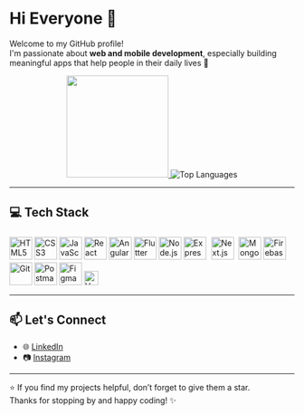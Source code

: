 # Hi Everyone 🙌

Welcome to my GitHub profile!  
I'm passionate about **web and mobile development**, especially building meaningful apps that help people in their daily lives 🚀

<p align="center">
  <a href="https://github.com/anglczbla">
    <img height="180em" src="https://github-readme-stats-eight-theta.vercel.app/api?username=anglczbla&show_icons=true&theme=algolia&include_all_commits=true&count_private=true"/>
  </a>
  <img src="https://github-readme-stats.vercel.app/api/top-langs/?username=anglczbla&layout=compact&theme=algolia&exclude_repo=service,PetHouse,Film-With-RestfulAPI,belajarpab,service,laravelsi4b,flutter_project_si5a" alt="Top Languages"/>
</p>

---

## 💻 Tech Stack

<p>
  <img src="https://cdn.jsdelivr.net/gh/devicons/devicon/icons/html5/html5-original.svg" height="40" alt="HTML5"/>
  <img src="https://cdn.jsdelivr.net/gh/devicons/devicon/icons/css3/css3-original.svg" height="40" alt="CSS3"/>
  <img src="https://cdn.jsdelivr.net/gh/devicons/devicon/icons/javascript/javascript-original.svg" height="40" alt="JavaScript"/>
  <img src="https://cdn.jsdelivr.net/gh/devicons/devicon/icons/react/react-original.svg" height="40" alt="React"/>
  <img src="https://cdn.jsdelivr.net/gh/devicons/devicon/icons/angularjs/angularjs-original.svg" height="40" alt="Angular"/>
  <img src="https://cdn.jsdelivr.net/gh/devicons/devicon/icons/flutter/flutter-original.svg" height="40" alt="Flutter"/>
  <img src="https://cdn.jsdelivr.net/gh/devicons/devicon/icons/nodejs/nodejs-original.svg" height="40" alt="Node.js"/>
  <img src="https://cdn.jsdelivr.net/gh/devicons/devicon/icons/express/express-original.svg" height="40" alt="Express"/>
  <img src="https://cdn.jsdelivr.net/gh/devicons/devicon/icons/nextjs/nextjs-original.svg" height="40" alt="Next.js" style="background-color: white; padding: 5px; border-radius: 5px;"/>
  <img src="https://cdn.jsdelivr.net/gh/devicons/devicon/icons/mongodb/mongodb-original.svg" height="40" alt="MongoDB"/>
  <img src="https://cdn.jsdelivr.net/gh/devicons/devicon/icons/firebase/firebase-plain.svg" height="40" alt="Firebase"/>
  <img src="https://cdn.jsdelivr.net/gh/devicons/devicon/icons/git/git-original.svg" height="40" alt="Git"/>
  <img src="https://cdn.jsdelivr.net/gh/devicons/devicon/icons/postman/postman-original.svg" height="40" alt="Postman"/>
  <img src="https://cdn.jsdelivr.net/gh/devicons/devicon/icons/figma/figma-original.svg" height="40" alt="Figma"/>
  <img src="https://img.shields.io/badge/Vercel-000000?style=for-the-badge&logo=vercel&logoColor=white" height="25" alt="Vercel"/>
</p>



---

## 📫 Let's Connect

- 🌐 [LinkedIn](https://www.linkedin.com/in/angelica-izabella/)
- 📷 [Instagram](https://www.instagram.com/angelicaizbla)

---

⭐ If you find my projects helpful, don’t forget to give them a star.  
Thanks for stopping by and happy coding! ✨
